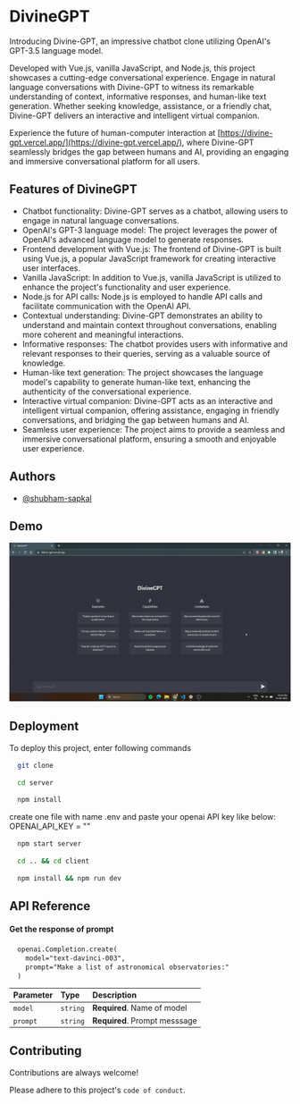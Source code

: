 
# DivineGPT

Introducing Divine-GPT, an impressive chatbot clone utilizing OpenAI's GPT-3.5 language model. 

Developed with Vue.js, vanilla JavaScript, and Node.js, this project showcases a cutting-edge conversational experience. Engage in natural language conversations with Divine-GPT to witness its remarkable understanding of context, informative responses, and human-like text generation. Whether seeking knowledge, assistance, or a friendly chat, Divine-GPT delivers an interactive and intelligent virtual companion. 

Experience the future of human-computer interaction at [https://divine-gpt.vercel.app/](https://divine-gpt.vercel.app/), where Divine-GPT seamlessly bridges the gap between humans and AI, providing an engaging and immersive conversational platform for all users.





## Features of DivineGPT


- Chatbot functionality: Divine-GPT serves as a chatbot, allowing users to engage in natural language conversations.
- OpenAI's GPT-3 language model: The project leverages the power of OpenAI's advanced language model to generate responses.
- Frontend development with Vue.js: The frontend of Divine-GPT is built using Vue.js, a popular JavaScript framework for creating interactive user interfaces.
- Vanilla JavaScript: In addition to Vue.js, vanilla JavaScript is utilized to enhance the project's functionality and user experience.
- Node.js for API calls: Node.js is employed to handle API calls and facilitate communication with the OpenAI API.
- Contextual understanding: Divine-GPT demonstrates an ability to understand and maintain context throughout conversations, enabling more coherent and meaningful interactions.
- Informative responses: The chatbot provides users with informative and relevant responses to their queries, serving as a valuable source of knowledge.
- Human-like text generation: The project showcases the language model's capability to generate human-like text, enhancing the authenticity of the conversational experience.
- Interactive virtual companion: Divine-GPT acts as an interactive and intelligent virtual companion, offering assistance, engaging in friendly conversations, and bridging the gap between humans and AI.
- Seamless user experience: The project aims to provide a seamless and immersive conversational platform, ensuring a smooth and enjoyable user experience.

## Authors

- [@shubham-sapkal](https://github.com/shubham-sapkal)


## Demo

![Demo Video](https://github.com/shubham-sapkal/divineGPT/blob/master/client/demo.gif)
## Deployment

To deploy this project, enter following commands

```bash
  git clone 
```

```bash
  cd server
```

```bash
  npm install
```

create one file with name .env and paste your openai API key like below:
OPENAI_API_KEY = "<Your API Key>"

```bash
  npm start server
```

```bash
  cd .. && cd client
```

```bash
  npm install && npm run dev
```


## API Reference

#### Get the response of prompt

```http
  openai.Completion.create(
    model="text-davinci-003",
    prompt="Make a list of astronomical observatories:"
  )
```

| Parameter | Type     | Description                |
| :-------- | :------- | :------------------------- |
|  `model`  | `string` | **Required**. Name of model |
| `prompt`  | `string` | **Required**. Prompt messsage|






## Contributing

Contributions are always welcome!

Please adhere to this project's `code of conduct`.

